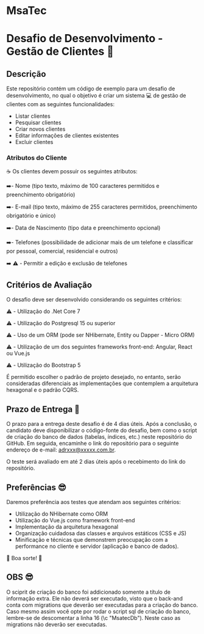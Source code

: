 # MsaTec
# Desafio de Desenvolvimento - Gestão de Clientes :wrench:

## Descrição

Este repositório contém um código de exemplo para um desafio de desenvolvimento, no qual o objetivo é criar um sistema :computer: de gestão de clientes com as seguintes funcionalidades:

- Listar clientes
- Pesquisar clientes
- Criar novos clientes
- Editar informações de clientes existentes
- Excluir clientes

### Atributos do Cliente

:coffee: Os clientes devem possuir os seguintes atributos:

:arrow_right:- Nome (tipo texto, máximo de 100 caracteres permitidos e preenchimento obrigatório)

:arrow_right:- E-mail (tipo texto, máximo de 255 caracteres permitidos, preenchimento obrigatório e único)

:arrow_right:- Data de Nascimento (tipo data e preenchimento opcional)

:arrow_right:- Telefones (possibilidade de adicionar mais de um telefone e classificar por pessoal, comercial, residencial e outros)

:arrow_right: :warning:  - Permitir a edição e exclusão de telefones

## Critérios de Avaliação

O desafio deve ser desenvolvido considerando os seguintes critérios:

:warning: - Utilização do .Net Core 7

:warning: - Utilização do Postgresql 15 ou superior

:warning: - Uso de um ORM (pode ser NHibernate, Entity ou Dapper - Micro ORM)

:warning: - Utilização de um dos seguintes frameworks front-end: Angular, React ou Vue.js

:warning: - Utilização do Bootstrap 5


É permitido escolher o padrão de projeto desejado, no entanto, serão consideradas diferenciais as implementações que contemplem a arquitetura hexagonal e o padrão CQRS.

## Prazo de Entrega  :star2:

O prazo para a entrega deste desafio é de 4 dias úteis. Após a conclusão, o candidato deve disponibilizar o código-fonte do desafio, bem como o script de criação do banco de dados (tabelas, índices, etc.) neste repositório do GitHub. Em seguida, encaminhe o link do repositório para o seguinte endereço de e-mail: [adrxxx@xxxxx.com.br](mailto:adrxxx@xxxxx.com.br).

O teste será avaliado em até 2 dias úteis após o recebimento do link do repositório.

## Preferências :sunglasses:

Daremos preferência aos testes que atendam aos seguintes critérios:

- Utilização do NHibernate como ORM
- Utilização do Vue.js como framework front-end
- Implementação da arquitetura hexagonal
- Organização cuidadosa das classes e arquivos estáticos (CSS e JS)
- Minificação e técnicas que demonstrem preocupação com a performance no cliente e servidor (aplicação e banco de dados).

🚀 Boa sorte! 🚀

## OBS :sunglasses:
O sciprit de criação do banco foi addicionado somente a título de informação extra. Ele não deverá ser executado, visto que o back-and conta com migrations que deverão ser executadas para a criação do banco. Caso mesmo assim você opte por rodar o script sql de criação do banco, lembre-se de descomentar a linha 16 (\c "MsatecDb"). Neste caso as migrations não deverão ser executadas.
